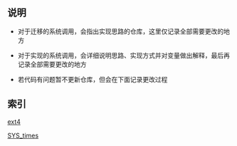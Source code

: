 ## 说明
- 对于迁移的系统调用，会指出实现思路的仓库，这里仅记录全部需要更改的地方

- 对于实现的系统调用，会详细说明思路、实现方式并对变量做出解释，最后再记录全部需要更改的地方

- 若代码有问题暂不更新仓库，但会在下面记录更改过程

## 索引
[ext4](ext4.md)

[SYS_times](SYS_times.md)


